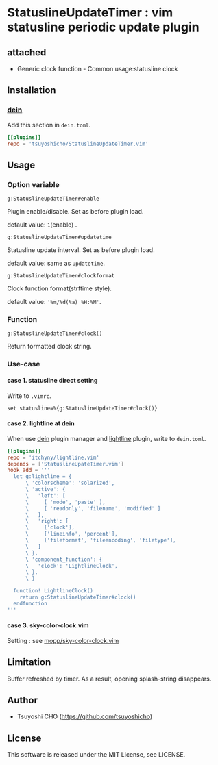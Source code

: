 # StatuslineUpdateTimer : vim statusline periodic update plugin

## attached
- Generic clock function - Common usage:statusline clock

## Installation

### [dein](https://github.com/Shougo/dein.vim)
Add this section in  `dein.toml`.
```toml
[[plugins]]
repo = 'tsuyoshicho/StatuslineUpdateTimer.vim'
```

## Usage

### Option variable

```vim
g:StatuslineUpdateTimer#enable
```

Plugin enable/disable.
Set as before plugin load.

default value: `1`(enable) .

```vim
g:StatuslineUpdateTimer#updatetime
```

Statusline update interval.
Set as before plugin load.

default value: same as `updatetime`.

```vim
g:StatuslineUpdateTimer#clockformat
```

Clock function format(strftime style).

default value: `'%m/%d(%a) %H:%M'`.

### Function
```vim
g:StatuslineUpdateTimer#clock()
```

Return formatted clock string.

### Use-case

#### case 1. statusline direct setting
Write to `.vimrc`.

```vim
set statusline=%{g:StatuslineUpdateTimer#clock()}
```

#### case 2. lightline at dein
When use [dein](https://github.com/Shougo/dein.vim) plugin manager and [lightline](https://github.com/itchyny/lightline.vim) plugin,
write to `dein.toml`.

```toml
[[plugins]]
repo = 'itchyny/lightline.vim'
depends = ['StatuslineUpateTimer.vim']
hook_add = '''
  let g:lightline = {
      \ 'colorscheme': 'solarized',
      \ 'active': {
      \   'left': [
      \     [ 'mode', 'paste' ],
      \     [ 'readonly', 'filename', 'modified' ]
      \   ],
      \   'right': [
      \     ['clock'],
      \     ['lineinfo', 'percent'],
      \     ['fileformat', 'fileencoding', 'filetype'],
      \   ]
      \ },
      \ 'component_function': {
      \   'clock': 'LightlineClock',
      \ },
      \ }

  function! LightlineClock()
    return g:StatuslineUpdateTimer#clock()
  endfunction
'''
```

#### case 3. sky-color-clock.vim
Setting : see [mopp/sky-color-clock.vim](https://github.com/mopp/sky-color-clock.vim)

## Limitation

Buffer refreshed by timer.
As a result, opening splash-string disappears.

## Author
- Tsuyoshi CHO (https://github.com/tsuyoshicho)

## License
This software is released under the MIT License, see LICENSE.
